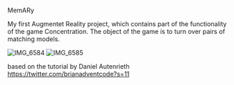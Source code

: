 MemARy 

My first Augmentet Reality project,  which contains part of the functionality of the game Concentration.
The object of the game is to turn over pairs of matching models.

![IMG_6584](https://user-images.githubusercontent.com/85921199/132108787-e9f0ed84-073c-4009-8425-17f040e0980e.jpg)
![IMG_6585](https://user-images.githubusercontent.com/85921199/132108800-2d92c125-5acd-472b-903d-30516b16b2ff.jpg)



based on the tutorial by Daniel Autenrieth
https://twitter.com/brianadventcode?s=11

        

